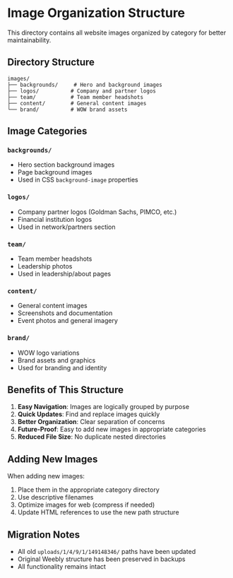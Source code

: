 # Image Organization Structure

This directory contains all website images organized by category for better maintainability.

## Directory Structure

```
images/
├── backgrounds/     # Hero and background images
├── logos/          # Company and partner logos
├── team/           # Team member headshots
├── content/        # General content images
└── brand/          # WOW brand assets
```

## Image Categories

### `backgrounds/`
- Hero section background images
- Page background images
- Used in CSS `background-image` properties

### `logos/`
- Company partner logos (Goldman Sachs, PIMCO, etc.)
- Financial institution logos
- Used in network/partners section

### `team/`
- Team member headshots
- Leadership photos
- Used in leadership/about pages

### `content/`
- General content images
- Screenshots and documentation
- Event photos and general imagery

### `brand/`
- WOW logo variations
- Brand assets and graphics
- Used for branding and identity

## Benefits of This Structure

1. **Easy Navigation**: Images are logically grouped by purpose
2. **Quick Updates**: Find and replace images quickly
3. **Better Organization**: Clear separation of concerns
4. **Future-Proof**: Easy to add new images in appropriate categories
5. **Reduced File Size**: No duplicate nested directories

## Adding New Images

When adding new images:
1. Place them in the appropriate category directory
2. Use descriptive filenames
3. Optimize images for web (compress if needed)
4. Update HTML references to use the new path structure

## Migration Notes

- All old `uploads/1/4/9/1/149148346/` paths have been updated
- Original Weebly structure has been preserved in backups
- All functionality remains intact 